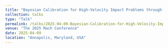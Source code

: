 ```yaml
---
title: "Bayesian Calibration for High-Velocity Impact Problems through Ensemble-Based Data Assimilation"
collection: talks
type: "Talk"
permalink: /talks/2025-04-09-Bayesian-Calibration-for-High-Velocity-Impact-Problems-through-Ensemble-Based-Data-Assimilation
venue: "The 2025 Mach Conference"
date: 2025-04-09
location: "Annapolis, Maryland, USA"
---
```

